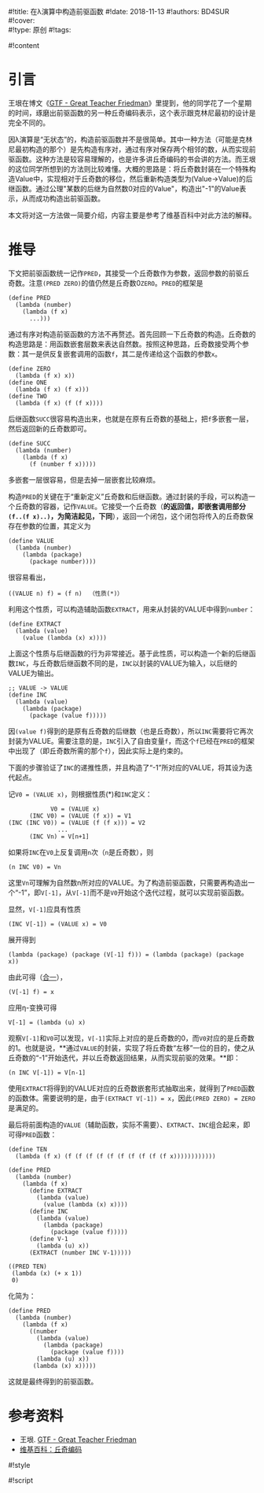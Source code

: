 
#!title:    在λ演算中构造前驱函数
#!date:     2018-11-13
#!authors:  BD4SUR
#!cover:    
#!type:     原创
#!tags:     

#!content

# 引言

王垠在博文《[GTF - Great Teacher Friedman](http://www.yinwang.org/blog-cn/2012/07/04/dan-friedman)》里提到，他的同学花了一个星期的时间，琢磨出前驱函数的另一种丘奇编码表示，这个表示跟克林尼最初的设计是完全不同的。

因λ演算是“无状态”的，构造前驱函数并不是很简单。其中一种方法（可能是克林尼最初构造的那个）是先构造有序对，通过有序对保存两个相邻的数，从而实现前驱函数。这种方法是较容易理解的，也是许多讲丘奇编码的书会讲的方法。而王垠的这位同学所想到的方法则比较难懂。大概的思路是：将丘奇数封装在一个特殊构造Value中，实现相对于丘奇数的移位，然后重新构造类型为(Value→Value)的后继函数。通过公理"某数的后继为自然数0对应的Value"，构造出"-1"的Value表示，从而成功构造出前驱函数。

本文将对这一方法做一简要介绍，内容主要是参考了维基百科中对此方法的解释。

# 推导

下文把前驱函数统一记作`PRED`，其接受一个丘奇数作为参数，返回参数的前驱丘奇数。注意`(PRED ZERO)`的值仍然是丘奇数0`ZERO`。`PRED`的框架是

```:scheme
(define PRED
  (lambda (number)
    (lambda (f x)
      ...)))
```

通过有序对构造前驱函数的方法不再赘述。首先回顾一下丘奇数的构造。丘奇数的构造思路是：用函数嵌套层数来表达自然数。按照这种思路，丘奇数接受两个参数：其一是供反复嵌套调用的函数`f`，其二是传递给这个函数的参数`x`。

```:scheme
(define ZERO
  (lambda (f x) x))
(define ONE
  (lambda (f x) (f x)))
(define TWO
  (lambda (f x) (f (f x))))
```

后继函数`SUCC`很容易构造出来，也就是在原有丘奇数的基础上，把`f`多嵌套一层，然后返回新的丘奇数即可。

```:scheme
(define SUCC
  (lambda (number)
    (lambda (f x)
      (f (number f x)))))
```

多嵌套一层很容易，但是去掉一层嵌套比较麻烦。

构造`PRED`的关键在于“重新定义”丘奇数和后继函数。通过封装的手段，可以构造一个丘奇数的容器，记作`VALUE`。它接受一个丘奇数（**的返回值，即嵌套调用部分`(f..(f x)..)`，为简洁起见，下同**），返回一个闭包，这个闭包将传入的丘奇数保存在参数的位置，其定义为

```:scheme
(define VALUE
  (lambda (number)
    (lambda (package)
      (package number))))
```

很容易看出，

```:scheme
((VALUE n) f) = (f n)  （性质(*)）
```

利用这个性质，可以构造辅助函数`EXTRACT`，用来从封装的VALUE中得到`number`：

```:scheme
(define EXTRACT
  (lambda (value)
    (value (lambda (x) x))))
```

上面这个性质与后继函数的行为非常接近。基于此性质，可以构造一个新的后继函数`INC`，与丘奇数后继函数不同的是，`INC`以封装的VALUE为输入，以后继的VALUE为输出。

```:scheme
;; VALUE -> VALUE
(define INC
  (lambda (value)
    (lambda (package)
      (package (value f)))))
```

因`(value f)`得到的是原有丘奇数的后继数（也是丘奇数），所以`INC`需要将它再次封装为VALUE。需要注意的是，`INC`引入了自由变量`f`，而这个`f`已经在`PRED`的框架中出现了（即丘奇数所需的那个`f`），因此实际上是约束的。

下面的步骤验证了`INC`的递推性质，并且构造了“-1”所对应的VALUE，将其设为迭代起点。

记`V0 = (VALUE x)`，则根据性质(*)和`INC`定义：

```:scheme
            V0 = (VALUE x)
      (INC V0) = (VALUE (f x)) = V1
(INC (INC V0)) = (VALUE (f (f x))) = V2
              ...
      (INC Vn) = V[n+1]
```

如果将`INC`在`V0`上反复调用`n`次（`n`是丘奇数），则

```:scheme
(n INC V0) = Vn
```

这里`Vn`可理解为自然数n所对应的VALUE。为了构造前驱函数，只需要再构造出一个“-1”，即`V[-1]`，从`V[-1]`而不是`V0`开始这个迭代过程，就可以实现前驱函数。

显然，`V[-1]`应具有性质

```:scheme
(INC V[-1]) = (VALUE x) = V0
```

展开得到

```:scheme
(lambda (package) (package (V[-1] f))) = (lambda (package) (package x))
```

由此可得（[合一](https://en.wikipedia.org/wiki/Unification_\(computer_science\))），

```:scheme
(V[-1] f) = x
```

应用η-变换可得

```:scheme
V[-1] = (lambda (u) x)
```

观察`V[-1]`和`V0`可以发现，`V[-1]`实际上对应的是丘奇数的0，而`V0`对应的是丘奇数的1。也就是说，**通过`VALUE`的封装，实现了将丘奇数“左移”一位的目的，使之从丘奇数的“-1”开始迭代，并以丘奇数返回结果，从而实现前驱的效果。**即：

```:scheme
(n INC V[-1]) = V[n-1]
```

使用`EXTRACT`将得到的VALUE对应的丘奇数嵌套形式抽取出来，就得到了`PRED`函数的函数体。需要说明的是，由于`(EXTRACT V[-1]) = x`，因此`(PRED ZERO) = ZERO`是满足的。

最后将前面构造的`VALUE`（辅助函数，实际不需要）、`EXTRACT`、`INC`组合起来，即可得`PRED`函数：

```:scheme
(define TEN
  (lambda (f x) (f (f (f (f (f (f (f (f (f (f x))))))))))))

(define PRED
  (lambda (number)
    (lambda (f x)
      (define EXTRACT
        (lambda (value)
          (value (lambda (x) x))))
      (define INC
        (lambda (value)
          (lambda (package)
            (package (value f)))))
      (define V-1
        (lambda (u) x))
      (EXTRACT (number INC V-1)))))

((PRED TEN)
 (lambda (x) (+ x 1))
 0)
```

化简为：

```:scheme
(define PRED
  (lambda (number)
    (lambda (f x)
      ((number
        (lambda (value)
          (lambda (package)
            (package (value f))))
        (lambda (u) x))
       (lambda (x) x)))))
```

这就是最终得到的前驱函数。

# 参考资料

+ 王垠. [GTF - Great Teacher Friedman](https://www.yinwang.org/blog-cn/2012/07/04/dan-friedman)
+ [维基百科：丘奇编码](https://en.wikipedia.org/wiki/Church_encoding)


#!style

#!script
